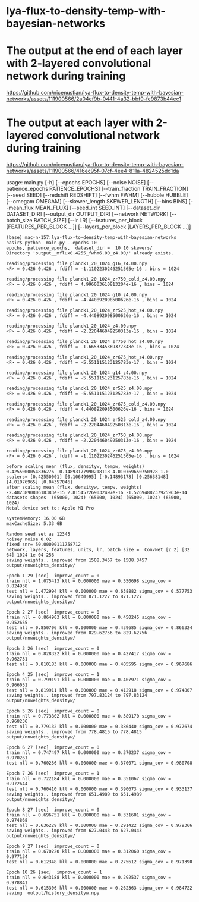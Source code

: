 # lya-flux-to-density-temp-with-bayesian-networks

# The output at the end of each layer with 2-layered convolutional network during training
https://github.com/nicenustian/lya-flux-to-density-temp-with-bayesian-networks/assets/111900566/2a04ef9b-0441-4a32-bbf9-fe9873b44ec1


# The output at each layer with 2-layered convolutional network during training
https://github.com/nicenustian/lya-flux-to-density-temp-with-bayesian-networks/assets/111900566/416ec95f-07cf-4ee4-811a-4824525dd1da

    
usage: main.py [-h] [--epochs EPOCHS] [--noise NOISE] [--patience_epochs PATIENCE_EPOCHS]
               [--train_fraction TRAIN_FRACTION] [--seed SEED] [--redshift REDSHIFT] [--fwhm FWHM]
               [--hubble HUBBLE] [--omegam OMEGAM] [--skewer_length SKEWER_LENGTH] [--bins BINS]
               [--mean_flux MEAN_FLUX] [--seed_int SEED_INT] [--dataset_dir DATASET_DIR]
               [--output_dir OUTPUT_DIR] [--network NETWORK] [--batch_size BATCH_SIZE] [--lr LR]
               [--features_per_block [FEATURES_PER_BLOCK ...]] [--layers_per_block [LAYERS_PER_BLOCK ...]]

```command
(base) mac-n-157:lya-flux-to-density-temp-with-bayesian-networks nasir$ python  main.py --epochs 10
epochs, patience_epochs,  dataset_dir =  10 10 skewers/
Directory 'output__mflux0.4255_fwhm6.00_z4.00/' already exists.

reading/processing file planck1_20_1024_g16_z4.00.npy
<F> = 0.426 0.426 , fdiff = -1.1102230246251565e-16 , bins = 1024

reading/processing file planck1_20_1024_zr750_cold_z4.00.npy
<F> = 0.426 0.426 , fdiff = 4.996003610813204e-16 , bins = 1024

reading/processing file planck1_20_1024_g10_z4.00.npy
<F> = 0.426 0.426 , fdiff = -4.440892098500626e-16 , bins = 1024

reading/processing file planck1_20_1024_zr525_hot_z4.00.npy
<F> = 0.426 0.426 , fdiff = -4.440892098500626e-16 , bins = 1024

reading/processing file planck1_20_1024_z4.00.npy
<F> = 0.426 0.426 , fdiff = -2.220446049250313e-16 , bins = 1024

reading/processing file planck1_20_1024_zr750_hot_z4.00.npy
<F> = 0.426 0.426 , fdiff = -1.6653345369377348e-16 , bins = 1024

reading/processing file planck1_20_1024_zr675_hot_z4.00.npy
<F> = 0.426 0.426 , fdiff = -5.551115123125783e-17 , bins = 1024

reading/processing file planck1_20_1024_g14_z4.00.npy
<F> = 0.426 0.426 , fdiff = -5.551115123125783e-16 , bins = 1024

reading/processing file planck1_20_1024_zr525_z4.00.npy
<F> = 0.426 0.426 , fdiff = -5.551115123125783e-17 , bins = 1024

reading/processing file planck1_20_1024_zr675_cold_z4.00.npy
<F> = 0.426 0.426 , fdiff = 4.440892098500626e-16 , bins = 1024

reading/processing file planck1_20_1024_zr525_cold_z4.00.npy
<F> = 0.426 0.426 , fdiff = -2.220446049250313e-16 , bins = 1024

reading/processing file planck1_20_1024_zr750_z4.00.npy
<F> = 0.426 0.426 , fdiff = -2.220446049250313e-16 , bins = 1024

reading/processing file planck1_20_1024_zr675_z4.00.npy
<F> = 0.426 0.426 , fdiff = -1.1102230246251565e-16 , bins = 1024

before scaling mean (flux, densityw, tempw, weights)  0.4255000054836276 -0.14893177990218118 4.010769650750928 1.0
scalers= [0.42550001] [0.10649995] [-0.14893178] [0.25638148] [4.01076965] [0.04357046]
after scaling mean (flux, densityw, tempw, weights) -2.482389080618383e-15 2.815457269032497e-16 -1.5269488237925963e-14
datasets shapes  (65000, 1024) (65000, 1024) (65000, 1024) (65000, 1024)
Metal device set to: Apple M1 Pro

systemMemory: 16.00 GB
maxCacheSize: 5.33 GB

Random seed set as 12345
noisey noise 0.02
fixed snr= 50.00000111758712
network, layers, features, units, lr, batch_size =  ConvNet [2 2] [32 64] 1024 1e-04 256
saving weights.. improved from 1508.3457 to 1508.3457 output/nnweights_densityw/

Epoch 1 29 [sec]  improve_count = 0
train nll = 1.075413 kll = 0.000000 mae = 0.550698 sigma_cov = 0.824938
test nll = 1.472994 kll = 0.000000 mae = 0.638882 sigma_cov = 0.577753
saving weights.. improved from 871.1227 to 871.1227 output/nnweights_densityw/

Epoch 2 27 [sec]  improve_count = 0
train nll = 0.864903 kll = 0.000000 mae = 0.450245 sigma_cov = 0.952655
test nll = 0.850706 kll = 0.000000 mae = 0.439685 sigma_cov = 0.866324
saving weights.. improved from 829.62756 to 829.62756 output/nnweights_densityw/

Epoch 3 26 [sec]  improve_count = 0
train nll = 0.828322 kll = 0.000000 mae = 0.427417 sigma_cov = 0.962731
test nll = 0.810183 kll = 0.000000 mae = 0.405595 sigma_cov = 0.967686

Epoch 4 25 [sec]  improve_count = 1
train nll = 0.799191 kll = 0.000000 mae = 0.407971 sigma_cov = 0.966051
test nll = 0.819911 kll = 0.000000 mae = 0.412918 sigma_cov = 0.974807
saving weights.. improved from 797.83124 to 797.83124 output/nnweights_densityw/

Epoch 5 26 [sec]  improve_count = 0
train nll = 0.773802 kll = 0.000000 mae = 0.389170 sigma_cov = 0.968236
test nll = 0.779132 kll = 0.000000 mae = 0.386440 sigma_cov = 0.977674
saving weights.. improved from 778.4815 to 778.4815 output/nnweights_densityw/

Epoch 6 27 [sec]  improve_count = 0
train nll = 0.747497 kll = 0.000000 mae = 0.370237 sigma_cov = 0.970261
test nll = 0.760236 kll = 0.000000 mae = 0.370071 sigma_cov = 0.980708

Epoch 7 26 [sec]  improve_count = 1
train nll = 0.722184 kll = 0.000000 mae = 0.351067 sigma_cov = 0.972644
test nll = 0.760410 kll = 0.000000 mae = 0.390673 sigma_cov = 0.933137
saving weights.. improved from 651.4989 to 651.4989 output/nnweights_densityw/

Epoch 8 27 [sec]  improve_count = 0
train nll = 0.696751 kll = 0.000000 mae = 0.331601 sigma_cov = 0.974868
test nll = 0.636229 kll = 0.000000 mae = 0.291422 sigma_cov = 0.979366
saving weights.. improved from 627.0443 to 627.0443 output/nnweights_densityw/

Epoch 9 27 [sec]  improve_count = 0
train nll = 0.670220 kll = 0.000000 mae = 0.312060 sigma_cov = 0.977134
test nll = 0.612348 kll = 0.000000 mae = 0.275612 sigma_cov = 0.971390

Epoch 10 26 [sec]  improve_count = 1
train nll = 0.643188 kll = 0.000000 mae = 0.292537 sigma_cov = 0.978841
test nll = 0.615306 kll = 0.000000 mae = 0.262363 sigma_cov = 0.984722
saving  output/history_densityw.npy
```
